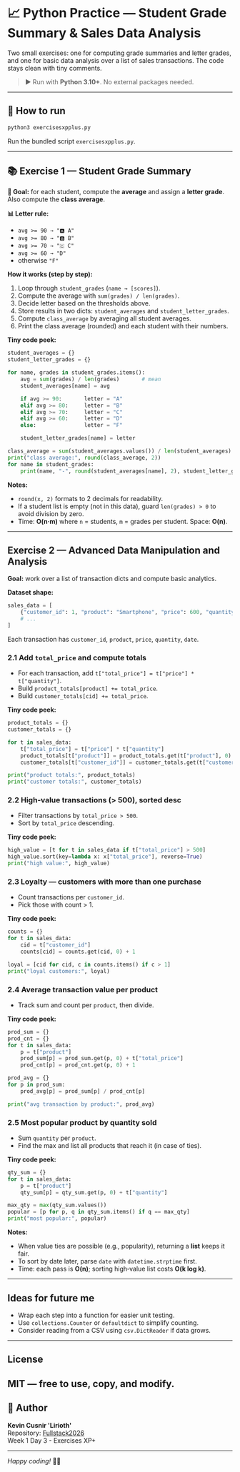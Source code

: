 # 📈 Python Practice — Student Grade Summary & Sales Data Analysis

Two small exercises: one for computing grade summaries and letter grades, and one for basic data analysis over a list of sales transactions. The code stays clean with tiny comments.

> ▶️ Run with **Python 3.10+**. No external packages needed.

---

## 🚀 How to run

```bash
python3 exercisesxpplus.py
```
Run the bundled script `exercisesxpplus.py`.

---

## 📚 Exercise 1 — Student Grade Summary

**🎯 Goal:** for each student, compute the **average** and assign a **letter grade**. Also compute the **class average**.

**📊 Letter rule:**  
- `avg >= 90 → "🅰️ A"`  
- `avg >= 80 → "🅱️ B"`  
- `avg >= 70 → "🇨 C"`  
- `avg >= 60 → "D"`  
- otherwise `"F"`

**How it works (step by step):**
1. Loop through `student_grades` (`name → [scores]`).
2. Compute the average with `sum(grades) / len(grades)`.
3. Decide letter based on the thresholds above.
4. Store results in two dicts: `student_averages` and `student_letter_grades`.
5. Compute `class_average` by averaging all student averages.
6. Print the class average (rounded) and each student with their numbers.

**Tiny code peek:**
```python
student_averages = {}
student_letter_grades = {}

for name, grades in student_grades.items():
    avg = sum(grades) / len(grades)       # mean
    student_averages[name] = avg

    if avg >= 90:       letter = "A"
    elif avg >= 80:     letter = "B"
    elif avg >= 70:     letter = "C"
    elif avg >= 60:     letter = "D"
    else:               letter = "F"

    student_letter_grades[name] = letter

class_average = sum(student_averages.values()) / len(student_averages)
print("class average:", round(class_average, 2))
for name in student_grades:
    print(name, "-", round(student_averages[name], 2), student_letter_grades[name])
```

**Notes:**
- `round(x, 2)` formats to 2 decimals for readability.
- If a student list is empty (not in this data), guard `len(grades) > 0` to avoid division by zero.
- Time: **O(n·m)** where `n` = students, `m` = grades per student. Space: **O(n)**.

---

## Exercise 2 — Advanced Data Manipulation and Analysis

**Goal:** work over a list of transaction dicts and compute basic analytics.

**Dataset shape:**
```python
sales_data = [
    {"customer_id": 1, "product": "Smartphone", "price": 600, "quantity": 1, "date": "2023-04-03"},
    # ...
]
```
Each transaction has `customer_id`, `product`, `price`, `quantity`, `date`.

### 2.1 Add `total_price` and compute totals
- For each transaction, add `t["total_price"] = t["price"] * t["quantity"]`.
- Build `product_totals[product] += total_price`.
- Build `customer_totals[cid] += total_price`.

**Tiny code peek:**
```python
product_totals = {}
customer_totals = {}

for t in sales_data:
    t["total_price"] = t["price"] * t["quantity"]
    product_totals[t["product"]] = product_totals.get(t["product"], 0) + t["total_price"]
    customer_totals[t["customer_id"]] = customer_totals.get(t["customer_id"], 0) + t["total_price"]

print("product totals:", product_totals)
print("customer totals:", customer_totals)
```

### 2.2 High‑value transactions (> 500), sorted desc
- Filter transactions by `total_price > 500`.
- Sort by `total_price` descending.

**Tiny code peek:**
```python
high_value = [t for t in sales_data if t["total_price"] > 500]
high_value.sort(key=lambda x: x["total_price"], reverse=True)
print("high value:", high_value)
```

### 2.3 Loyalty — customers with more than one purchase
- Count transactions per `customer_id`.
- Pick those with count > 1.

**Tiny code peek:**
```python
counts = {}
for t in sales_data:
    cid = t["customer_id"]
    counts[cid] = counts.get(cid, 0) + 1

loyal = [cid for cid, c in counts.items() if c > 1]
print("loyal customers:", loyal)
```

### 2.4 Average transaction value per product
- Track sum and count per `product`, then divide.

**Tiny code peek:**
```python
prod_sum = {}
prod_cnt = {}
for t in sales_data:
    p = t["product"]
    prod_sum[p] = prod_sum.get(p, 0) + t["total_price"]
    prod_cnt[p] = prod_cnt.get(p, 0) + 1

prod_avg = {}
for p in prod_sum:
    prod_avg[p] = prod_sum[p] / prod_cnt[p]

print("avg transaction by product:", prod_avg)
```

### 2.5 Most popular product by **quantity** sold
- Sum `quantity` per `product`.
- Find the max and list all products that reach it (in case of ties).

**Tiny code peek:**
```python
qty_sum = {}
for t in sales_data:
    p = t["product"]
    qty_sum[p] = qty_sum.get(p, 0) + t["quantity"]

max_qty = max(qty_sum.values())
popular = [p for p, q in qty_sum.items() if q == max_qty]
print("most popular:", popular)
```

**Notes:**
- When value ties are possible (e.g., popularity), returning a **list** keeps it fair.
- To sort by date later, parse `date` with `datetime.strptime` first.
- Time: each pass is **O(n)**; sorting high‑value list costs **O(k log k)**.

---

## Ideas for future me
- Wrap each step into a function for easier unit testing.
- Use `collections.Counter` or `defaultdict` to simplify counting.
- Consider reading from a CSV using `csv.DictReader` if data grows.

---

## License
MIT — free to use, copy, and modify.
---

## 👤 Author

**Kevin Cusnir 'Lirioth'**  
Repository: [Fullstack2026](https://github.com/Lirioth/Fullstack2026)  
Week 1 Day 3 - Exercises XP+

---

*Happy coding!* 🐍✨